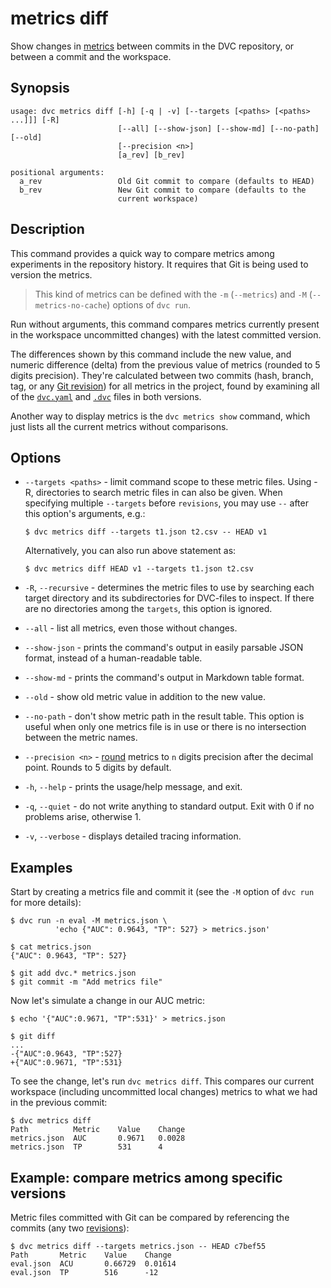 # metrics diff

Show changes in [metrics](/doc/command-reference/metrics) between commits in the
<abbr>DVC repository</abbr>, or between a commit and the <abbr>workspace</abbr>.

## Synopsis

```usage
usage: dvc metrics diff [-h] [-q | -v] [--targets [<paths> [<paths> ...]]] [-R]
                        [--all] [--show-json] [--show-md] [--no-path] [--old]
                        [--precision <n>]
                        [a_rev] [b_rev]

positional arguments:
  a_rev                 Old Git commit to compare (defaults to HEAD)
  b_rev                 New Git commit to compare (defaults to the
                        current workspace)
```

## Description

This command provides a quick way to compare metrics among experiments in the
repository history. It requires that Git is being used to version the metrics.

> This kind of metrics can be defined with the `-m` (`--metrics`) and `-M`
> (`--metrics-no-cache`) options of `dvc run`.

Run without arguments, this command compares metrics currently present in the
<abbr>workspace</abbr> uncommitted changes) with the latest committed version.

The differences shown by this command include the new value, and numeric
difference (delta) from the previous value of metrics (rounded to 5 digits
precision). They're calculated between two commits (hash, branch, tag, or any
[Git revision](https://git-scm.com/docs/revisions)) for all metrics in the
<abbr>project</abbr>, found by examining all of the
[`dvc.yaml`](/doc/user-guide/dvc-files-and-directories#dvcyaml-file) and
[`.dvc`](/doc/user-guide/dvc-files-and-directories#dvc-files) files in both
versions.

Another way to display metrics is the `dvc metrics show` command, which just
lists all the current metrics without comparisons.

## Options

- `--targets <paths>` - limit command scope to these metric files. Using -R,
  directories to search metric files in can also be given. When specifying
  multiple `--targets` before `revisions`, you may use `--` after this option's
  arguments, e.g.:

  ```dvc
  $ dvc metrics diff --targets t1.json t2.csv -- HEAD v1
  ```

  Alternatively, you can also run above statement as:

  ```dvc
  $ dvc metrics diff HEAD v1 --targets t1.json t2.csv
  ```

- `-R`, `--recursive` - determines the metric files to use by searching each
  target directory and its subdirectories for DVC-files to inspect. If there are
  no directories among the `targets`, this option is ignored.

- `--all` - list all metrics, even those without changes.

- `--show-json` - prints the command's output in easily parsable JSON format,
  instead of a human-readable table.

- `--show-md` - prints the command's output in Markdown table format.

- `--old` - show old metric value in addition to the new value.

- `--no-path` - don't show metric path in the result table. This option is
  useful when only one metrics file is in use or there is no intersection
  between the metric names.

- `--precision <n>` -
  [round](https://docs.python.org/3/library/functions.html#round) metrics to `n`
  digits precision after the decimal point. Rounds to 5 digits by default.

- `-h`, `--help` - prints the usage/help message, and exit.

- `-q`, `--quiet` - do not write anything to standard output. Exit with 0 if no
  problems arise, otherwise 1.

- `-v`, `--verbose` - displays detailed tracing information.

## Examples

Start by creating a metrics file and commit it (see the `-M` option of `dvc run`
for more details):

```dvc
$ dvc run -n eval -M metrics.json \
          'echo {"AUC": 0.9643, "TP": 527} > metrics.json'

$ cat metrics.json
{"AUC": 0.9643, "TP": 527}

$ git add dvc.* metrics.json
$ git commit -m "Add metrics file"
```

Now let's simulate a change in our AUC metric:

```dvc
$ echo '{"AUC":0.9671, "TP":531}' > metrics.json

$ git diff
...
-{"AUC":0.9643, "TP":527}
+{"AUC":0.9671, "TP":531}
```

To see the change, let's run `dvc metrics diff`. This compares our current
<abbr>workspace</abbr> (including uncommitted local changes) metrics to what we
had in the previous commit:

```dvc
$ dvc metrics diff
Path          Metric    Value    Change
metrics.json  AUC       0.9671   0.0028
metrics.json  TP        531      4
```

## Example: compare metrics among specific versions

Metric files committed with Git can be compared by referencing the commits (any
two [revisions](https://git-scm.com/docs/revisions)):

```dvc
$ dvc metrics diff --targets metrics.json -- HEAD c7bef55
Path       Metric    Value    Change
eval.json  ACU       0.66729  0.01614
eval.json  TP        516      -12
```
